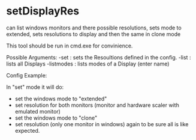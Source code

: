 # setDisplayRes
can list windows monitors and there possible resolutions, sets mode to extended, sets resolutions to display and then the same in clone mode

This tool should be run in cmd.exe for convinience.

Possible Arguments:
 -set : sets the Resoultions defined in the config.
 -list : lists all Displays
 -listmodes : lists modes of a Display (enter name)
 
 Config Example:
 <DisplaySettings>
		<Displays>
			<Display name="\\.\DISPLAY1" setres="true" width="1280" height="1024" freqhz="60"/>
			<Display name="\\.\DISPLAY2" setres="true" width="1280" height="1024" freqhz="60"/>
		</Displays>
	</DisplaySettings>
  
  
  In "set" mode it will do:
  - set the windows mode to "extended"
  - set resolution for both monitors (monitor and hardware scaler with emulated monitor)
  - set the windows mode to "clone"
  - set resolution (only one monitor in windows) again to be sure all is like expected.
     
